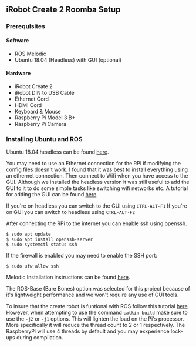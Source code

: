 ## iRobot Create 2 Roomba Setup

### Prerequisites
#### Software
- ROS Melodic
- Ubuntu 18.04 (Headless) with GUI (optional)

#### Hardware
- iRobot Create 2
- iRobot DIN to USB Cable
- Ethernet Cord
- HDMI Cord
- Keyboard & Mouse
- Raspberry Pi Model 3 B+
- Raspberry Pi Camera

### Installing Ubuntu and ROS

Ubuntu 18.04 headless can be found [here](https://ubuntu.com/tutorials/how-to-install-ubuntu-on-your-raspberry-pi#1-overview).

You may need to use an Ethernet connection for the RPi if modifying the config files doesn't work. I found that it was best to install everything using an ethernet connection. Then connect to Wifi when you have access to the GUI. Although we installed the headless version it was still useful to add the GUI to it to do some simple tasks like switching wifi networks etc. A tutorial for adding the GUI can be found [here](https://phoenixnap.com/kb/how-to-install-a-gui-on-ubuntu).

If you're on headless you can switch to the GUI using ```CTRL-ALT-F1```
If you're on GUI you can switch to headless using ```CTRL-ALT-F2```

After connecting the RPi to the internet you can enable ssh using openssh.
     
    $ sudo apt update
    $ sudo apt install openssh-server
    $ sudo systemctl status ssh 
    

If the firewall is enabled you may need to enable the SSH port:
    
    $ sudo ufw allow ssh 
    

Melodic Installation instructions can be found [here](http://wiki.ros.org/melodic/Installation/Ubuntu).

The ROS-Base (Bare Bones) option was selected for this project because of it's lightweight performance and we won't require any use of GUI tools. 

To insure that the create robot is funtional with ROS follow this tutorial [here](https://github.com/AutonomyLab/create_robot). However, when attempting to use the command ```catkin build``` make sure to use the ```-j2``` or ```-j1``` options. This will lighten the load on the Pi's processor. More specifically it will reduce the thread count to 2 or 1 respectively. The RaspberryPi will use 4 threads by default and you may exxperience lock-ups during compilation. 




